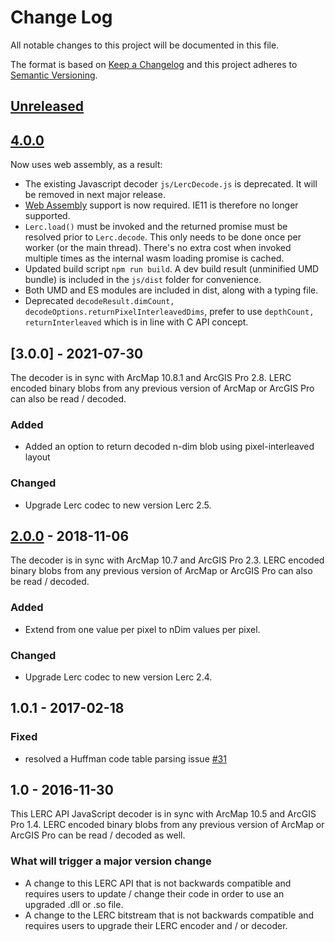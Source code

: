 # Change Log

All notable changes to this project will be documented in this file.

The format is based on [Keep a Changelog](http://keepachangelog.com/)
and this project adheres to [Semantic Versioning](http://semver.org/).

## [Unreleased][HEAD]


## [4.0.0][HEAD]

Now uses web assembly, as a result:
* The existing Javascript decoder ```js/LercDecode.js``` is deprecated. It will be removed in next major release.
* [Web Assembly](https://caniuse.com/wasm) support is now required. IE11 is therefore no longer supported.
* ```Lerc.load()``` must be invoked and the returned promise must be resolved prior to ```Lerc.decode```. This only needs to be done once per worker (or the main thread). There's no extra cost when invoked multiple times as the internal wasm loading promise is cached.
* Updated build script ```npm run build```. A dev build result (unminified UMD bundle) is included in the ```js/dist``` folder for convenience.
* Both UMD and ES modules are included in dist, along with a typing file.
* Deprecated ```decodeResult.dimCount, decodeOptions.returnPixelInterleavedDims```, prefer to use ```depthCount, returnInterleaved```
which is in line with C API concept.

## [3.0.0] - 2021-07-30

The decoder is in sync with ArcMap 10.8.1 and ArcGIS Pro 2.8. LERC encoded binary blobs from any previous version of ArcMap or ArcGIS Pro can also be read / decoded.

### Added
* Added an option to return decoded n-dim blob using pixel-interleaved layout

### Changed
* Upgrade Lerc codec to new version Lerc 2.5.

## [2.0.0] - 2018-11-06

The decoder is in sync with ArcMap 10.7 and ArcGIS Pro 2.3. LERC encoded binary blobs from any previous version of ArcMap or ArcGIS Pro can also be read / decoded.

### Added
* Extend from one value per pixel to nDim values per pixel.

### Changed
* Upgrade Lerc codec to new version Lerc 2.4.

## 1.0.1 - 2017-02-18

### Fixed

* resolved a Huffman code table parsing issue [#31](https://github.com/Esri/lerc/pull/31)

## 1.0 - 2016-11-30

This LERC API JavaScript decoder is in sync with ArcMap 10.5 and ArcGIS Pro 1.4. LERC encoded binary blobs from any previous version of ArcMap or ArcGIS Pro can be read / decoded as well.

### What will trigger a major version change

- A change to this LERC API that is not backwards compatible and requires users to update / change their code in order to use an upgraded .dll or .so file.
- A change to the LERC bitstream that is not backwards compatible and requires users to upgrade their LERC encoder and / or decoder.

[2.0.0]: https://github.com/Esri/lerc/compare/v1.0.1...v2.0 "v2.0"
[HEAD]: https://github.com/Esri/lerc/compare/v2.0...HEAD "Unreleased Changes"
